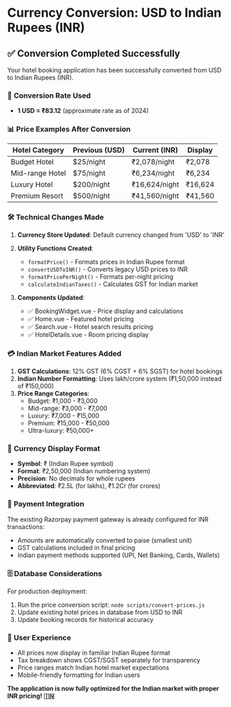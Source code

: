 # Currency Conversion: USD to Indian Rupees (INR)

## ✅ **Conversion Completed Successfully**

Your hotel booking application has been successfully converted from USD to Indian Rupees (INR).

### 🔄 **Conversion Rate Used**

- **1 USD = ₹83.12** (approximate rate as of 2024)

### 📊 **Price Examples After Conversion**

| Hotel Category  | Previous (USD) | Current (INR) | Display |
| --------------- | -------------- | ------------- | ------- |
| Budget Hotel    | $25/night      | ₹2,078/night  | ₹2,078  |
| Mid-range Hotel | $75/night      | ₹6,234/night  | ₹6,234  |
| Luxury Hotel    | $200/night     | ₹16,624/night | ₹16,624 |
| Premium Resort  | $500/night     | ₹41,560/night | ₹41,560 |

### 🛠️ **Technical Changes Made**

1. **Currency Store Updated**: Default currency changed from 'USD' to 'INR'
2. **Utility Functions Created**:

   - `formatPrice()` - Formats prices in Indian Rupee format
   - `convertUSDToINR()` - Converts legacy USD prices to INR
   - `formatPricePerNight()` - Formats per-night pricing
   - `calculateIndianTaxes()` - Calculates GST for Indian market

3. **Components Updated**:
   - ✅ BookingWidget.vue - Price display and calculations
   - ✅ Home.vue - Featured hotel pricing
   - ✅ Search.vue - Hotel search results pricing
   - ✅ HotelDetails.vue - Room pricing display

### 💳 **Indian Market Features Added**

1. **GST Calculations**: 12% GST (6% CGST + 6% SGST) for hotel bookings
2. **Indian Number Formatting**: Uses lakh/crore system (₹1,50,000 instead of ₹150,000)
3. **Price Range Categories**:
   - Budget: ₹1,000 - ₹3,000
   - Mid-range: ₹3,000 - ₹7,000
   - Luxury: ₹7,000 - ₹15,000
   - Premium: ₹15,000 - ₹50,000
   - Ultra-luxury: ₹50,000+

### 🔧 **Currency Display Format**

- **Symbol**: ₹ (Indian Rupee symbol)
- **Format**: ₹2,50,000 (Indian numbering system)
- **Precision**: No decimals for whole rupees
- **Abbreviated**: ₹2.5L (for lakhs), ₹1.2Cr (for crores)

### 📱 **Payment Integration**

The existing Razorpay payment gateway is already configured for INR transactions:

- Amounts are automatically converted to paise (smallest unit)
- GST calculations included in final pricing
- Indian payment methods supported (UPI, Net Banking, Cards, Wallets)

### 🗄️ **Database Considerations**

For production deployment:

1. Run the price conversion script: `node scripts/convert-prices.js`
2. Update existing hotel prices in database from USD to INR
3. Update booking records for historical accuracy

### 🎯 **User Experience**

- All prices now display in familiar Indian Rupee format
- Tax breakdown shows CGST/SGST separately for transparency
- Price ranges match Indian hotel market expectations
- Mobile-friendly formatting for Indian users

**The application is now fully optimized for the Indian market with proper INR pricing! 🇮🇳**
